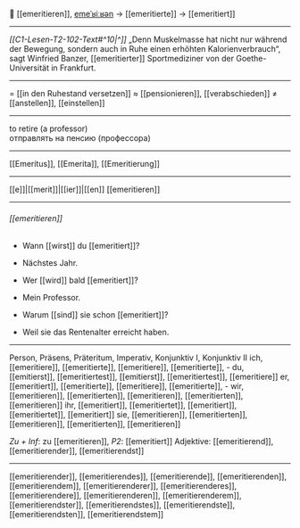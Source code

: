 👴 [[emeritieren]], [emeˈʁiːʁən](https://youglish.com/pronounce/emeritieren/german) → [[emeritierte]] → [[emeritiert]]

---
*[[C1-Lesen-T2-102-Text#^10|^]]* „Denn Muskelmasse hat nicht nur während der Bewegung, sondern auch in Ruhe einen erhöhten Kalorienverbrauch“, sagt Winfried Banzer, [[emeritierter]] Sportmediziner von der Goethe-Universität in Frankfurt.

---
= [[in den Ruhestand versetzen]]
≈ [[pensionieren]], [[verabschieden]]
≠ [[anstellen]], [[einstellen]]

---
to retire (a professor)  
отправлять на пенсию (профессора)

---
[[Emeritus]], [[Emerita]], [[Emeritierung]]

---
[[e]]|[[merit]]|[[ier]]|[[en]]
[[emeritieren]]


---
###### [[emeritieren]]
- Wann [[wirst]] du [[emeritiert]]?
- Nächstes Jahr.

- Wer [[wird]] bald [[emeritiert]]?
- Mein Professor.

- Warum [[sind]] sie schon [[emeritiert]]?
- Weil sie das Rentenalter erreicht haben.

---
Person, Präsens, Präteritum, Imperativ, Konjunktiv I, Konjunktiv II
ich, [[emeritiere]], [[emeritierte]], [[emeritiere]], [[emeritierte]], -
du, [[emitierst]], [[emeritiertest]], [[emitierst]], [[emeritiertest]], [[emeritiere]]
er, [[emeritiert]], [[emeritierte]], [[emeritiere]], [[emeritierte]], -
wir, [[emeritieren]], [[emeritierten]], [[emeritieren]], [[emeritierten]], [[emeritieren]]
ihr, [[emeritiert]], [[emeritiertet]], [[emeritiert]], [[emeritiertet]], [[emeritiert]]
sie, [[emeritieren]], [[emeritierten]], [[emeritieren]], [[emeritierten]], [[emeritieren]]

*Zu + Inf*: zu [[emeritieren]], *P2*: [[emeritiert]]
Adjektive: [[emeritierend]], [[emeritierender]], [[emeritierendst]]

---
[[emeritierender]], [[emeritierendes]], [[emeritierende]], [[emeritierenden]], [[emeritierendem]], [[emeritierenderer]], [[emeritierenderes]], [[emeritierendere]], [[emeritierenderen]], [[emeritierenderem]], [[emeritierendster]], [[emeritierendstes]], [[emeritierendste]], [[emeritierendsten]], [[emeritierendstem]]